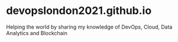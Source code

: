 # devopslondon2021.github.io
Helping the world by sharing my knowledge of DevOps, Cloud, Data Analytics and Blockchain
